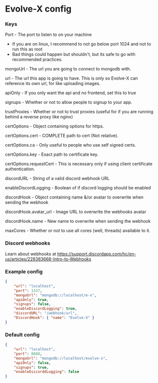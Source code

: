 # Evolve-X config

### Keys

Port - The port to listen to on your machine

- If you are on linux, I recommend to not go below port 1024 and not to run this as root
- Bad things could happen but shouldn't, but its safe to go with recommended practices.

mongoUrl - The url you are going to connect to mongodb with.

url - The url this app is going to have. This is only so Evolve-X can reference its own url, for like uploading images.

apiOnly - If you only want the api and no frontend, set this to true

signups - Whether or not to allow people to signup to your app.

trustProxies - Whether or not to trust proxies (useful for if you are running behind a reverse proxy like nginx)

certOptions - Object containing options for https.

certOptions.cert - COMPLETE path to cert (Not relative).

certOptions.ca - Only useful to people who use self signed certs.

certOptions.key - Exact path to certificate key.

certOptions.requestCert - This is necessary only if using client certificate authentication.

discordURL - String of a valid discord webhook URL

enableDiscordLogging - Boolean of if discord logging should be enabled

discordHook - Object containing name &/or avatar to overwrite when sending the webhook

discordHook.avatar_url - Image URL to overwrite the webhooks avatar

discordHook.name - New name to overwrite when sending the webhook

maxCores - Whether or not to use all cores (well, threads) available to it.

### Discord webhooks

Learn about webhooks at https://support.discordapp.com/hc/en-us/articles/228383668-Intro-to-Webhooks

### Example config

```json
{
    "url": "localhost",
    "port": 1337,
    "mongoUrl": "mongodb://localhost/e-x",
    "apiOnly": true,
    "signups": false,
    "enableDiscordLogging": true,
    "discordURL": "/webhook/url",
    "DiscordHook": { "name": "Evolve-X" }
}
```

### Default config

```json
{
    "url": "localhost",
    "port": 8888,
    "mongoUrl": "mongodb://localhost/evolve-x",
    "apiOnly": false,
    "signups": true,
    "enableDiscorddLogging": false
}
```

